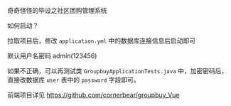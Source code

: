 
奇奇怪怪的毕设之社区团购管理系统


如何启动？

拉取项目后，修改 `application.yml` 中的数据库连接信息后启动即可  

默认用户名密码 admin(123456)  

如果不正确，可以再测试类 `GroupbuyApplicationTests.java` 中，加密密码后，直接改数据库 `user` 表中的 `password` 字段即可。

前端项目详见 https://github.com/cornerbear/groupbuy_Vue  

